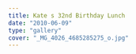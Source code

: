 ```yaml
---
title: Kate s 32nd Birthday Lunch
date: "2010-06-09"
type: "gallery"
cover: "_MG_4026_4685285275_o.jpg"
---
```


